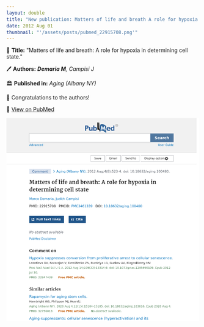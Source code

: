 ```yaml
---
layout: double
title: "New publication: Matters of life and breath A role for hypoxia in determining cell state"
date: 2012 Aug 01
thumbnail: "'/assets/posts/pubmed_22915708.png'"
---
```

📖 <strong>Title:</strong> "Matters of life and breath: A role for hypoxia in determining cell state."  

🖊️ <strong>Authors:</strong> <em><strong>Demaria M</strong>, Campisi J</em>  

🏛️ <strong>Published in:</strong> <em>Aging (Albany NY)</em>  

🎉 Congratulations to the authors!  

🔗 <a href="https://pubmed.ncbi.nlm.nih.gov/22915708/">View on PubMed</a>  

![Publication Image](/assets/posts/pubmed_22915708.png)
